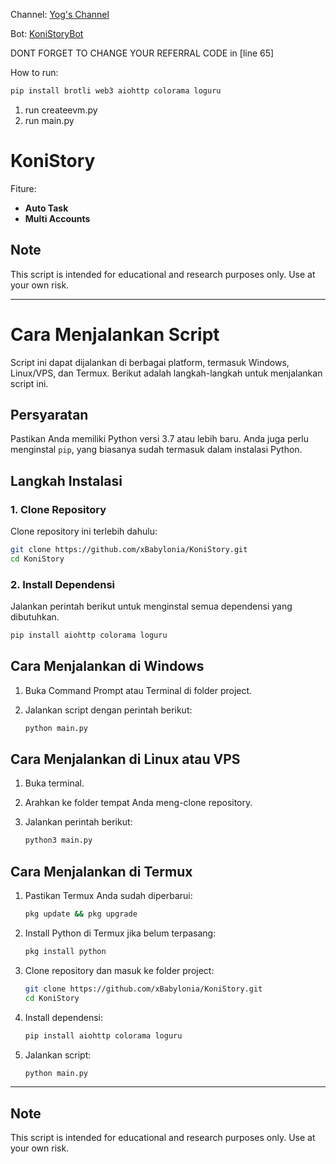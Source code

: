 Channel: [Yog's Channel](https://t.me/yogschannel)

Bot: [KoniStoryBot](https://t.me/KoniStory_bot/app?startapp=C20WJXJv8)

DONT FORGET TO CHANGE YOUR REFERRAL CODE in [line 65]

How to run:
```bash
pip install brotli web3 aiohttp colorama loguru
```

1. run createevm.py
2. run main.py

# KoniStory

Fiture:
- **Auto Task**
- **Multi Accounts**

## Note

This script is intended for educational and research purposes only. Use at your own risk.

--------------

# Cara Menjalankan Script

Script ini dapat dijalankan di berbagai platform, termasuk Windows, Linux/VPS, dan Termux. Berikut adalah langkah-langkah untuk menjalankan script ini.

## Persyaratan

Pastikan Anda memiliki Python versi 3.7 atau lebih baru. Anda juga perlu menginstal `pip`, yang biasanya sudah termasuk dalam instalasi Python.

## Langkah Instalasi

### 1. Clone Repository
Clone repository ini terlebih dahulu:

```bash
git clone https://github.com/xBabylonia/KoniStory.git
cd KoniStory
```

### 2. Install Dependensi
Jalankan perintah berikut untuk menginstal semua dependensi yang dibutuhkan.

```bash
pip install aiohttp colorama loguru
```

## Cara Menjalankan di Windows

1. Buka Command Prompt atau Terminal di folder project.
2. Jalankan script dengan perintah berikut:

   ```bash
   python main.py
   ```

## Cara Menjalankan di Linux atau VPS

1. Buka terminal.
2. Arahkan ke folder tempat Anda meng-clone repository.
3. Jalankan perintah berikut:

   ```bash
   python3 main.py
   ```

## Cara Menjalankan di Termux

1. Pastikan Termux Anda sudah diperbarui:

   ```bash
   pkg update && pkg upgrade
   ```

2. Install Python di Termux jika belum terpasang:

   ```bash
   pkg install python
   ```

3. Clone repository dan masuk ke folder project:

   ```bash
   git clone https://github.com/xBabylonia/KoniStory.git
   cd KoniStory
   ```

4. Install dependensi:

   ```bash
   pip install aiohttp colorama loguru
   ```

5. Jalankan script:

   ```bash
   python main.py
   ```
   
--------------
## Note

This script is intended for educational and research purposes only. Use at your own risk.
